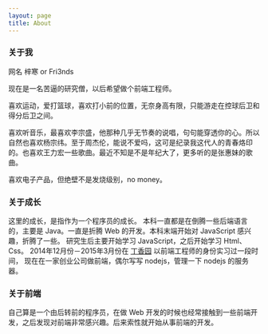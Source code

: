```yaml
---
layout: page
title: About
---
```



### 关于我
网名 梓寒 or Fri3nds

现在是一名苦逼的研究僧，以后希望做个前端工程师。

喜欢运动，爱打篮球，喜欢打小前的位置，无奈身高有限，只能游走在控球后卫和得分后卫之间。

喜欢听音乐，最喜欢李宗盛，他那种几乎无节奏的说唱，句句能穿透你的心。所以自然也喜欢杨宗纬。至于周杰伦，能说不爱吗，这可是纪录我这代人的青春烙印的。也喜欢王力宏一些歌曲。最近不知是不是年纪大了，更多听的是张惠妹的歌曲。

喜欢电子产品，但绝壁不是发烧级别，no money。

### 关于成长
这里的成长，是指作为一个程序员的成长。
本科一直都是在倒腾一些后端语言的，主要是 Java。一直是折腾 Web 的开发。本科末端开始对 JavaScript 感兴趣，折腾了一些。
研究生后主要开始学习 JavaScript，之后开始学习 Html、Css。
2014年12月份－2015年3月份在 <a href="http://www.dxy.cn/" alt="丁香园—医学药学生命科学专业网站">丁香园</a> 以前端工程师的身份实习过一段时间，
现在在一家创业公司做前端，偶尔写写 nodejs，管理一下 nodejs 的服务器。

### 关于前端
自己算是一个由后转前的程序员，在做 Web 开发的时候也经常接触到一些前端开发，之后发现对前端非常感兴趣。后来索性就开始从事前端的开发。
